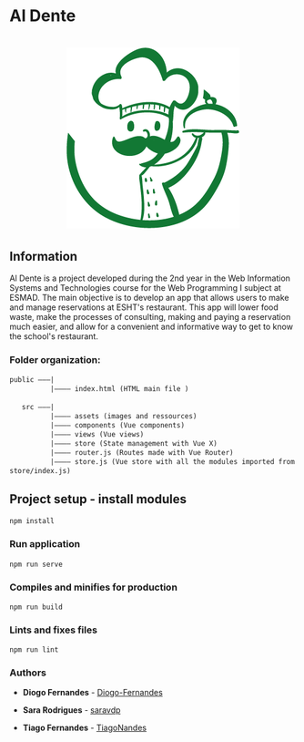 # Al Dente

# <p align="center"><img src="https://raw.githubusercontent.com/TiagoNandes/RestaurantAPPlicacaoESHT/master/src/assets/alDente.png"></p>

## Information

Al Dente is a project developed during the 2nd year in the Web Information Systems and Technologies course for the Web Programming I subject at ESMAD. 
The main objective is to develop an app that allows users to make and manage reservations at ESHT's restaurant.
This app will lower food waste, make the processes of consulting, making and paying a reservation much easier, and allow for a convenient and informative way to get to know the school's restaurant.  

### Folder organization:
```
public ———|
          |———— index.html (HTML main file )
   
   src ———|
          |———— assets (images and ressources)
          |———— components (Vue components)
          |———— views (Vue views)
          |———— store (State management with Vue X)
          |———— router.js (Routes made with Vue Router)
          |———— store.js (Vue store with all the modules imported from store/index.js)
```

## Project setup - install modules
```
npm install
```

### Run application
```
npm run serve
```

### Compiles and minifies for production
```
npm run build
```

### Lints and fixes files
```
npm run lint
```

### Authors

* **Diogo Fernandes** - [Diogo-Fernandes](https://github.com/Diogo-Fernandes)

* **Sara Rodrigues** - [saravdp](https://github.com/saravdp)

* **Tiago Fernandes** - [TiagoNandes](https://github.com/TiagoNandes)

